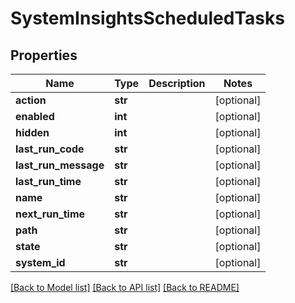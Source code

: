 # SystemInsightsScheduledTasks

## Properties
Name | Type | Description | Notes
------------ | ------------- | ------------- | -------------
**action** | **str** |  | [optional] 
**enabled** | **int** |  | [optional] 
**hidden** | **int** |  | [optional] 
**last_run_code** | **str** |  | [optional] 
**last_run_message** | **str** |  | [optional] 
**last_run_time** | **str** |  | [optional] 
**name** | **str** |  | [optional] 
**next_run_time** | **str** |  | [optional] 
**path** | **str** |  | [optional] 
**state** | **str** |  | [optional] 
**system_id** | **str** |  | [optional] 

[[Back to Model list]](../README.md#documentation-for-models) [[Back to API list]](../README.md#documentation-for-api-endpoints) [[Back to README]](../README.md)

